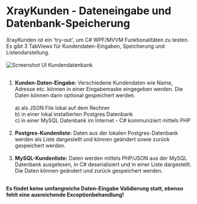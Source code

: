 # XrayKunden - Dateneingabe und Datenbank-Speicherung

XrayKunden ist ein 'try-out', um C# WPF/MVVM Funktionalitäten zu testen. Es gibt 3 TabViews für Kundendaten-Eingaben, Speicherung und Listendarstellung.
<br><br>
![Screenshot UI Kundendatenbank](https://github.com/xraypub/XrayKunden/assets/37403939/ffbd468b-e6ac-418b-8906-4e70876f344d)
<br><br>
1. **Kunden-Daten-Eingabe:**  Verschiedene Kundendaten wie Name, Adresse etc. können in einer Eingabemaske eingegeben werden. Die Daten können dann optional gespeichert werden.
<br><br> a) als JSON File lokal auf dem Rechner <br> b) in einer lokal installierten Postgres Datenbank <br> c) in einer MySQL Datenbank im Internet - C# kommuniziert mittels PHP<br><br>
2. **Postgres-Kundenliste:** Daten aus der lokalen Postgres-Datenbank werden als Liste dargestellt und können geändert sowie zurück gespeichert werden.<br><br>
3. **MySQL-Kundenliste:** Daten werden mittels PHP/JSON aus der MySQL Datenbank ausgelesen, in C# deserialisiert und in einer Liste dargestellt. Die Daten können geändert und zurück gespeichert werden.<br><br>



**Es findet keine umfangreiche Daten-Eingabe Validierung statt, ebenso fehlt eine ausreichende Exceptionbehandlung!**
